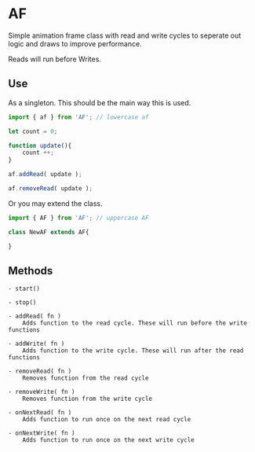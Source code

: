 # AF

Simple animation frame class with read and write cycles to seperate out logic and draws to improve performance.

Reads will run before Writes.

## Use

As a singleton. This should be the main way this is used.
```js
import { af } from 'AF'; // lowercase af

let count = 0;

function update(){
    count ++;
}

af.addRead( update );

af.removeRead( update );
```

Or you may extend the class.


```js
import { AF } from 'AF'; // uppercase AF

class NewAF extends AF{

}
```



## Methods

    - start()

    - stop()

    - addRead( fn )
        Adds function to the read cycle. These will run before the write functions

    - addWrite( fn )
        Adds function to the write cycle. These will run after the read functions

    - removeRead( fn )
        Removes function from the read cycle

    - removeWrite( fn )
        Removes function from the write cycle

    - onNextRead( fn )
        Adds function to run once on the next read cycle

    - onNextWrite( fn )
        Adds function to run once on the next write cycle

